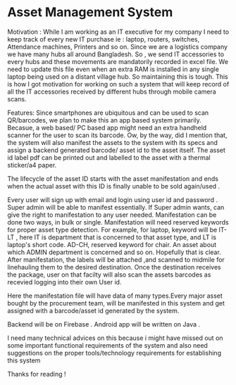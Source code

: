 
# Asset Management System

Motivation : While I am working as an IT executive for my company I need to keep track of every new IT purchase ie : laptop, routers, switches, Attendance machines, Printers and so on. Since we are a logistics company we have many hubs all around Bangladesh. So , we send IT accessories to every hubs and these movements are mandatorily recorded in excel file. We need to update this file even when an extra RAM is installed in any single laptop being used on a distant village hub. So maintaining this is tough. This is how I got motivation for working on such a system that will keep record of all the IT accessories received by different hubs through mobile camera scans.


Features: Since smartphones are ubiquitous and can be used to scan QR/barcodes, we plan to make this an app based system primarily. Becasue, a web based/ PC based app might need an extra handheld scanner for the user to scan its barcode. Ow, by the way, did I mention that, the system will also manifest the assets to the system with its specs and assign a backend generated barcode/ asset id to the asset itself. The asset id label pdf can be printed out and labelled to the asset with a thermal sticker/a4 paper. 

The lifecycle of the asset ID starts with the asset manifestation and ends when the actual asset with this ID is finally unable to be sold again/used .

Every user will sign up with email and login using user id and password . Super admin will be able to manifest essentially. If Super admin wants, can give the right to manifestation to any user needed. Manifestation can be done two ways, in bulk or single. Manifestation will need reserved keywords for proper asset type detection. For example, for laptop, keyword will be IT-LT , here IT is department that is concerned to that asset type, and LT is laptop's short code. AD-CH, reserved keyword for chair. An asset about which ADMIN department is concerned and so on. Hopefully that is clear. 
After manifestation, the labels will be attached ,and scanned to midmile for linehauling them to the desired destination. Once the destination receives the package, user on that facilty will also scan the assets barcodes as recevied logging into their own User id. 

Here the manifestation file will have data of many types.Every major asset bought by the procurement team, will be manifested in this system and get assigned with a barcode/asset id generated by the system.

Backend will be on Firebase . Android app will be written on Java . 

I need many technical advices on this because i might have missed out on some important functional requirements of the system and also need suggestions on the proper tools/technology requirements for establishing this system

Thanks for reading ! 

